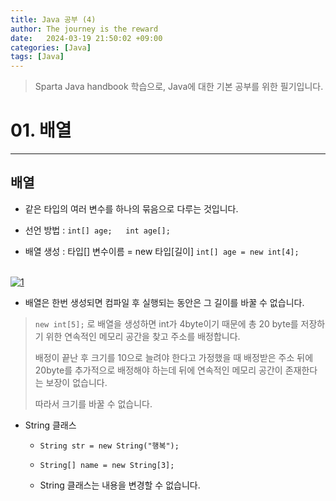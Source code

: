 ```yaml
---
title: Java 공부 (4)
author: The journey is the reward
date:   2024-03-19 21:50:02 +09:00
categories: [Java]
tags: [Java]
---
```


> Sparta Java handbook 학습으로, Java에 대한 기본 공부를 위한 필기입니다.

# 01. 배열

---

  
## 배열 

- 같은 타입의 여러 변수를 하나의 묶음으로 다루는 것입니다.

- 선언 방법 : ```int[] age;   int age[];```
- 배열 생성 : 타입[] 변수이름 = new 타입[길이] ```int[] age = new int[4];```
<br>
<a href="https://github.com/LeeNaYoung240/LeeNaYoung240.github.io/assets/107848521/b413fdd1-dc84-403a-9d54-0e773c554e07" class="popup img-link"><img src="https://github.com/LeeNaYoung240/LeeNaYoung240.github.io/assets/107848521/b413fdd1-dc84-403a-9d54-0e773c554e07" alt="1" loading="lazy"></a>
<br>

- 배열은 한번 생성되면 컴파일 후 실행되는 동안은 그 길이를 바꿀 수 없습니다.

> ```new int[5];``` 로 배열을 생성하면 int가 4byte이기 때문에 총 20 byte를 저장하기 위한 연속적인 메모리 공간을 찾고 주소를 배정합니다.
> 
> 배정이 끝난 후 크기를 10으로 늘려야 한다고 가정했을 때 배정받은 주소 뒤에 20byte를 추가적으로 배정해야 하는데 뒤에 연속적인 메모리 공간이 존재한다는 보장이 없습니다.
>
> 따라서 크기를 바꿀 수 없습니다.

- String 클래스 

  - ```String str = new String("행복");```
  - ```String[] name = new String[3];```

  - String 클래스는 내용을 변경할 수 없습니다.


